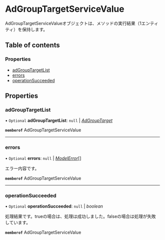 # AdGroupTargetServiceValue


<div lang=\"ja\">AdGroupTargetServiceValueオブジェクトは、メソッドの実行結果（1エンティティ）を保持します。</div> 

## Table of contents

### Properties

- [adGroupTargetList](adgrouptargetservicevalue.md#adgrouptargetlist)
- [errors](adgrouptargetservicevalue.md#errors)
- [operationSucceeded](adgrouptargetservicevalue.md#operationsucceeded)

## Properties

### adGroupTargetList

• `Optional` **adGroupTargetList**: ``null`` \| [*AdGroupTarget*](adgrouptarget.md)

**`memberof`** AdGroupTargetServiceValue

___

### errors

• `Optional` **errors**: ``null`` \| [*ModelError*](modelerror.md)[]

<div lang=\"ja\">エラー内容です。</div> 

**`memberof`** AdGroupTargetServiceValue

___

### operationSucceeded

• `Optional` **operationSucceeded**: ``null`` \| *boolean*

<div lang=\"ja\">処理結果です。trueの場合は、処理は成功しました。falseの場合は処理が失敗しています。</div> 

**`memberof`** AdGroupTargetServiceValue
